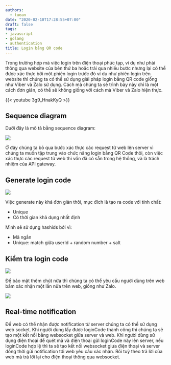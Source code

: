 ```yaml
---
authors:
  - tuean
date: "2020-02-10T17:28:55+07:00"
draft: false
tags:
- javascript
- golang
- authentication
title: Login bằng QR code
---
```


Trong trường hợp mà việc login trên điện thoại phức tạp, ví dụ như phải thông qua website của bên thứ ba hoặc trải qua nhiều bước nhưng lại có thể được xác thực bởi một phiên login trước đó ví dụ như phiên login trên website thì chúng ta có thể sử dụng giải pháp login bằng QR code giống như Viber và Zalo sử dụng. Cách mà chúng ta sẽ trình bày này chỉ là một cách đơn giản, có thể sẽ không giống với cách mà Viber và Zalo hiện thực.

{{< youtube 3g9_HnakKyQ >}}

## Sequence diagram

Dưới đây là mô tả bằng sequence diagram:

![](/articles/login-bang-qr-code/assets/sequence.webp)

Ở đây chúng ta bỏ qua bước xác thực các request từ web lên server vì chúng ta muốn tập trung vào chức năng login bằng QR Code thôi, còn việc xác thực các request từ web thì vốn đã có sẵn trong hệ thống, và là trách nhiệm của API gateway.

## Generate login code

![](/articles/login-bang-qr-code/assets/generateLoginCode.webp)

Việc generate này khá đơn giản thôi, mục đích là tạo ra code với tính chất:

* Unique
* Có thời gian khả dụng nhất định

Mình sẽ sử dụng hashids bởi vì:

* Mã ngắn
* Unique: match giữa userId + random number + salt

## Kiểm tra login code

![](/articles/login-bang-qr-code/assets/exchangeLoginCode.webp)

Để bảo mật thêm chút nữa thì chúng ta có thể yêu cầu người dùng trên web bấm xác nhận một lần nữa trên web, giống như Zalo.

![](/articles/login-bang-qr-code/assets/exchangeLoginCodeWithConfirmation.webp)

## Real-time notification

Để web có thể nhận được notification từ server chúng ta có thể sử dụng web socket. Khi người dùng lấy được loginCode thành công thì chúng ta sẽ tạo một kết nối bằng websocket giữa server và web. Khi người dùng sử dụng điện thoại để quét mã và điện thoại gửi loginCode này lên server, nếu loginCode hợp lệ thì ta sẽ tạo kết nối websocket giưa điện thoại và server đồng thời gửi notification tới web yêu cầu xác nhận. Rồi tuỳ theo trả lời của web mà trả lời lại cho điện thoại thông qua websocket.
